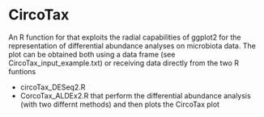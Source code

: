 # CircoTax
An R function for that exploits the radial capabilities of ggplot2 for the representation of differential abundance analyses on microbiota data.
The plot can be obtained both using a data frame (see CircoTax_input_example.txt) or receiving data directly from the two R funtions
- circoTax_DESeq2.R
- CorcoTax_ALDEx2.R
that perform the differential abundance analysis (with two differnt methods) and then plots the CircoTax plot
